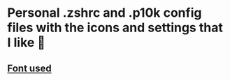 # Personal .zshrc and .p10k config files with the icons and settings that I like :eyes:

## [Font used](https://github.com/ryanoasis/nerd-fonts/tree/master/patched-fonts/SourceCodePro)




